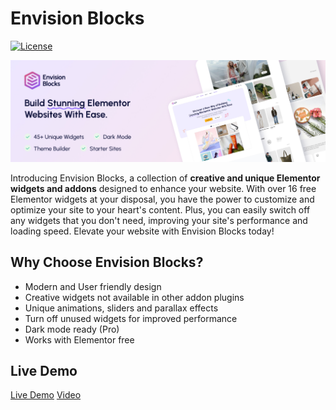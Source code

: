 # Envision Blocks

[![License](https://img.shields.io/badge/license-GPL--2.0%2B-green.svg)](https://github.com/AleksandrSamokhin/envision-blocks/blob/main/LICENSE.txt)

![Envision Blocks Variation Switcher Dark Mode for Full Site Editing (FSE) Themes](https://github.com/AleksandrSamokhin/envision-blocks/blob/main/.wordpress-org/banner-1544x500.jpg)

Introducing Envision Blocks, a collection of **creative and unique Elementor widgets and addons** designed to enhance your website. With over 16 free Elementor widgets at your disposal, you have the power to customize and optimize your site to your heart's content. Plus, you can easily switch off any widgets that you don't need, improving your site's performance and loading speed. Elevate your website with Envision Blocks today!

## Why Choose Envision Blocks?

-   Modern and User friendly design
-   Creative widgets not available in other addon plugins
-   Unique animations, sliders and parallax effects
-   Turn off unused widgets for improved performance
-   Dark mode ready (Pro)
-   Works with Elementor free

## Live Demo

[Live Demo](https://envision-blocks.deothemes.com)
[Video](https://www.youtube.com/watch?v=5X0tglobaXM)
